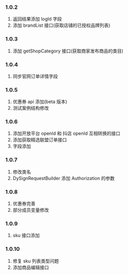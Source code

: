 ### 1.0.2

1. 返回结果添加 logId 字段
2. 添加 brandList 接口(获取店铺的已授权品牌列表)

### 1.0.3

1. 添加 getShopCategory 接口(获取商家发布商品的类目)

### 1.0.4

1. 同步官网订单详情字段

### 1.0.5

1. 优惠券 api 添加(beta 版本)
2. 测试案例结构修改

### 1.0.6

1. 添加开放平台 openId 和 抖店 openId 互相转换的接口
2. 添加获取精选联盟订单接口
3. 字段添加

### 1.0.7

1. 修改类名
2. DySignRequestBuilder 添加 Authorization 的参数

### 1.0.8

1. 优惠券完善
2. 部分成员变量修改

### 1.0.9

1. sku 接口添加

### 1.0.10

1. 修复 sku 列表类型问题
2. 添加商品编辑接口